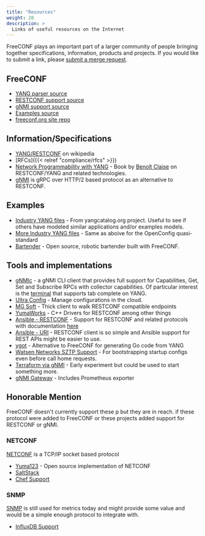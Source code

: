 ```yaml
---
title: "Resources"
weight: 20
description: >
  Links of useful resources on the Internet
---
```


FreeCONF plays an important part of a larger community of people bringing together specifications, information, products and projects.  If you would like to submit a link, please [submit a merge request](https://github.com/freeconf/site).

## FreeCONF
* [YANG parser source](https://github.com/freeconf/yang)
* [RESTCONF support source](https://github.com/freeconf/restconf)
* [gNMI support source](https://github.com/freeconf/gnmi)
* [Examples source](https://github.com/freeconf/examples)
* [freeconf.org site repo](https://github.com/freeconf/gnmi)

## Information/Specifications
* [YANG/RESTCONF](https://en.wikipedia.org/wiki/YANG) on wikipedia
* [RFCs]({{< relref "compliance/rfcs" >}})
* [Network Programmability with YANG](https://a.co/d/bs8uOut) - Book by [Benoît Claise](https://www.claise.be/) on RESTCONF/YANG and related technologies.
* [gNMI](https://github.com/openconfig/reference/blob/master/rpc/gnmi/gnmi-specification.md) is gRPC over HTTP/2 based protocol as an alternative to RESTCONF.

## Examples
* [Industry YANG files](https://www.yangcatalog.org/) - From yangcatalog.org project. Useful to see if others have modeled similar applications and/or examples models.
* [More Industry YANG files](https://github.com/openconfig/public/tree/master/release/models) - Same as aboive for the OpenConfig quasi-standard
* [Bartender](https://github.com/dhubler/bartend) - Open source, robotic bartender built with FreeCONF.

## Tools and implementations
* [gNMIc](https://gnmic.openconfig.net/) - a gNMI CLI client that provides full support for Capabilities, Get, Set and Subscribe RPCs with collector capabilities.  Of particular interest is the [terminal](https://gnmic.openconfig.net/user_guide/prompt_suggestions/) that supports tab complete on YANG.
* [Ultra Config](https://ultraconfig.com.au/) - Manage configurations in the cloud.
* [MG Soft](https://www.mg-soft.si/) - Thick client to walk RESTCONF compatible endpoints
* [YumaWorks](https://www.yumaworks.com/) - C++ Drivers for RESTCONF among other things
* [Ansible - RESTCONF](https://github.com/ansible-collections/ansible.netcommon) - Support for RESTCONF and related protocols with documentation [here](https://docs.ansible.com/ansible/latest/collections/ansible/netcommon/netconf_connection.html) 
* [Ansible - URI](https://docs.ansible.com/ansible/latest/collections/ansible/builtin/uri_module.html) - RESTCONF client is so simple and Ansible support for REST APIs might be easier to use.
* [ygot](https://github.com/openconfig/ygot) - Alternative to FreeCONF for generating Go code from YANG
* [Watsen Networks SZTP Support](https://watsen.net/docs/sztpd/current/admin-guide/) - For bootstrapping startup configs even before call home requests.
* [Terraform via gNMI](https://networkop.co.uk/post/2019-04-tf-yang/) - Early experiment but could be used to start something more.
* [gNMI Gateway](https://github.com/openconfig/gnmi-gateway) - Includes Prometheus exporter

## Honorable Mention

FreeCONF doesn't currently support these p but they are in reach.  if these protocol were added to FreeCONF or these projects added support for RESTCONF or gNMI.

### NETCONF

[NETCONF](https://tools.ietf.org/html/rfc6241) is a TCP/IP socket based protocol

* [Yuma123](https://github.com/vlvassilev/yuma123) - Open source implementation of NETCONF
* [SaltStack](https://medium.com/@anthonypjshaw/netops-with-saltstack-and-pynso-3ce45211501)
* [Chef Support](https://www.juniper.net/documentation/en_US/junos-chef11.10/topics/concept/using-chef-for-junos.html)

### SNMP

[SNMP](https://tools.ietf.org/html/rfc1157) is still used for metrics today and might provide some value and would be a simple enough protocol to integrate with. 

* [InfluxDB Support](https://www.influxdata.com/integration/snmp/)
